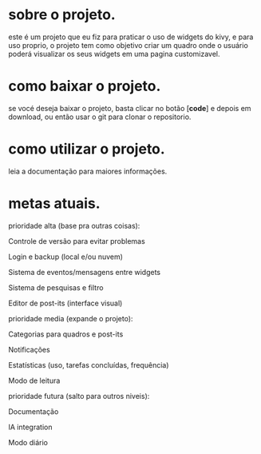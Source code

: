 # sobre o projeto.

este é um projeto que eu fiz para praticar o uso de widgets do kivy, e para uso proprio, o projeto tem como objetivo criar um quadro onde o usuário poderá visualizar os seus widgets em uma pagina customizavel.

# como baixar o projeto.

se vocé deseja baixar o projeto, basta clicar no botão [**code**] e depois em download, ou então usar o git para clonar o repositorio.

# como utilizar o projeto.

leia a documentação para maiores informações.


# metas atuais.

prioridade alta (base pra outras coisas):

Controle de versão para evitar problemas

Login e backup (local e/ou nuvem)

Sistema de eventos/mensagens entre widgets

Sistema de pesquisas e filtro

Editor de post-its (interface visual)


prioridade media (expande o projeto):

Categorias para quadros e post-its

Notificações

Estatísticas (uso, tarefas concluídas, frequência)

Modo de leitura

prioridade futura (salto para outros niveis):

Documentação

IA integration

Modo diário